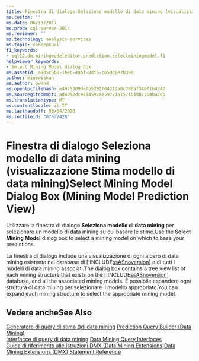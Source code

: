 ```yaml
---
title: Finestra di dialogo Seleziona modello di data mining (visualizzazione Stima modello di data mining) | Microsoft Docs
ms.custom: ''
ms.date: 06/13/2017
ms.prod: sql-server-2014
ms.reviewer: ''
ms.technology: analysis-services
ms.topic: conceptual
f1_keywords:
- sql12.dm.miningmodeleditor.prediction.selectminingmodel.f1
helpviewer_keywords:
- Select Mining Model dialog box
ms.assetid: a9d5c5b0-1beb-49bf-8df5-c659c8e7b390
author: minewiskan
ms.author: owend
ms.openlocfilehash: e4075309defb5282f04212a0c200af340f1b4240
ms.sourcegitcommit: ad4d92dce894592a259721a1571b1d8736abacdb
ms.translationtype: MT
ms.contentlocale: it-IT
ms.lasthandoff: 08/04/2020
ms.locfileid: "87627428"
---
```

# <a name="select-mining-model-dialog-box-mining-model-prediction-view"></a><span data-ttu-id="bacf1-102">Finestra di dialogo Seleziona modello di data mining (visualizzazione Stima modello di data mining)</span><span class="sxs-lookup"><span data-stu-id="bacf1-102">Select Mining Model Dialog Box (Mining Model Prediction View)</span></span>
  <span data-ttu-id="bacf1-103">Utilizzare la finestra di dialogo **Seleziona modello di data mining** per selezionare un modello di data mining su cui basare le stime.</span><span class="sxs-lookup"><span data-stu-id="bacf1-103">Use the **Select Mining Model** dialog box to select a mining model on which to base your predictions.</span></span>  
  
 <span data-ttu-id="bacf1-104">La finestra di dialogo include una visualizzazione di ogni albero di data mining esistente nel database di [!INCLUDE[ssASnoversion](../includes/ssasnoversion-md.md)] e di tutti i modelli di data mining associati.</span><span class="sxs-lookup"><span data-stu-id="bacf1-104">The dialog box contains a tree view list of each mining structure that exists on the [!INCLUDE[ssASnoversion](../includes/ssasnoversion-md.md)] database, and all the associated mining models.</span></span> <span data-ttu-id="bacf1-105">È possibile espandere ogni struttura di data mining per selezionare il modello appropriato.</span><span class="sxs-lookup"><span data-stu-id="bacf1-105">You can expand each mining structure to select the appropriate mining model.</span></span>  
  
## <a name="see-also"></a><span data-ttu-id="bacf1-106">Vedere anche</span><span class="sxs-lookup"><span data-stu-id="bacf1-106">See Also</span></span>  
 <span data-ttu-id="bacf1-107">[Generatore di query di stima &#40;&#41;di data mining](prediction-query-builder-data-mining.md) </span><span class="sxs-lookup"><span data-stu-id="bacf1-107">[Prediction Query Builder &#40;Data Mining&#41;](prediction-query-builder-data-mining.md) </span></span>  
 <span data-ttu-id="bacf1-108">[Interfacce di query di data mining](data-mining/data-mining-query-tools.md) </span><span class="sxs-lookup"><span data-stu-id="bacf1-108">[Data Mining Query Interfaces](data-mining/data-mining-query-tools.md) </span></span>  
 [<span data-ttu-id="bacf1-109">Guida di riferimento alle istruzioni DMX &#40;Data Mining Extensions&#41;</span><span class="sxs-lookup"><span data-stu-id="bacf1-109">Data Mining Extensions &#40;DMX&#41; Statement Reference</span></span>](/sql/dmx/data-mining-extensions-dmx-statements)  
  
  
